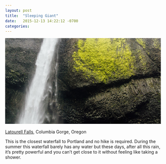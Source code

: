 ```yaml
---
layout: post
title:  "Sleeping Giant"
date:   2015-12-13 14:22:12 -0700
categories:
---
```


![Latourell Falls](/images/blog/20160510_sleeping.jpeg)

[Latourell Falls](https://goo.gl/maps/ocNAnL4rTLU2), Columbia Gorge, Oregon

This is the closest waterfall to Portland and no hike is required. During the summer this waterfall barely has any water but these days, after all this rain, it’s pretty powerful and you can’t get close to it without feeling like taking a shower.
